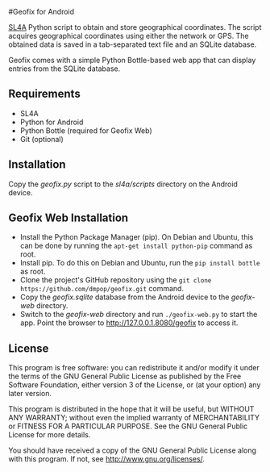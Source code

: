 #Geofix for Android

[SL4A](https://code.google.com/p/android-scripting/) Python script to obtain and store geographical coordinates. The script acquires geographical coordinates using either the network or GPS. The obtained data is saved in a tab-separated text file and an SQLite database.

Geofix comes with a simple Python Bottle-based web app that can display entries from the SQLite database.

## Requirements

- SL4A
- Python for Android
- Python Bottle (required for Geofix Web)
- Git (optional)

## Installation

Copy the *geofix.py* script to the *sl4a/scripts* directory on the Android device.

## Geofix Web Installation

- Install the Python Package Manager (pip). On Debian and Ubuntu, this can be done by running the `apt-get install python-pip` command as root.
- Install pip. To do this on Debian and Ubuntu, run the `pip install bottle` as root.
- Clone the project's GitHub repository using the `git clone https://github.com/dmpop/geofix.git` command.
- Copy the *geofix.sqlite* database from the Android device to the *geofix-web* directory.
- Switch to the *geofix-web* directory and run `./geofix-web.py` to start the app. Point the browser to http://127.0.0.1.8080/geofix to access it.

## License

This program is free software: you can redistribute it and/or modify it under the terms of the GNU General Public License as published by the Free Software Foundation, either version 3 of the License, or (at your option) any later version.

This program is distributed in the hope that it will be useful, but WITHOUT ANY WARRANTY; without even the implied warranty of MERCHANTABILITY or FITNESS FOR A PARTICULAR PURPOSE.  See the GNU General Public License for more details.

You should have received a copy of the GNU General Public License along with this program.  If not, see <http://www.gnu.org/licenses/>.
